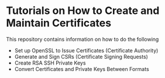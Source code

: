 # Tutorials on How to Create and Maintain Certificates

This repository contains information on how to do the following

- Set up OpenSSL to Issue Certificates (Certificate Authority)
- Generate and Sign CSRs (Certificate Signing Requests)
- Create RSA SSH Private Keys
- Convert Certificates and Private Keys Between Formats
